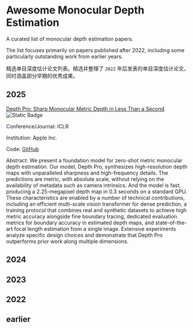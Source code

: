 # Awesome Monocular Depth Estimation

A curated list of monocular depth estimation papers.

The list focuses primarily on papers published after 2022, including some particularly outstanding work from earlier years.

精选单目深度估计论文列表。精选并整理了 `2022` 年后发表的单目深度估计论文，同时涵盖部分早期的优秀成果。

## 2025


 [Depth Pro: Sharp Monocular Metric Depth in Less Than a Second](https://arxiv.org/abs/2410.02073) ![Static Badge](https://img.shields.io/badge/ICLR-FF0000)



Conference/Journal: ICLR

Institution: Apple Inc.

Code: [GitHub](https://github.com/apple/ml-depth-pro)


Abstract: We present a foundation model for zero-shot metric monocular depth estimation. Our model, Depth Pro, synthesizes high-resolution depth maps with unparalleled sharpness and high-frequency details. The predictions are metric, with absolute scale, without relying on the availability of metadata such as camera intrinsics. And the model is fast, producing a 2.25-megapixel depth map in 0.3 seconds on a standard GPU. These characteristics are enabled by a number of technical contributions, including an efficient multi-scale vision transformer for dense prediction, a training protocol that combines real and synthetic datasets to achieve high metric accuracy alongside fine boundary tracing, dedicated evaluation metrics for boundary accuracy in estimated depth maps, and state-of-the-art focal length estimation from a single image. Extensive experiments analyze specific design choices and demonstrate that Depth Pro outperforms prior work along multiple dimensions.


## 2024

## 2023

## 2022

## earlier
